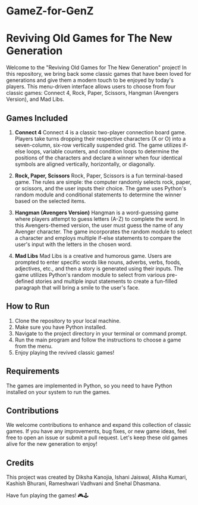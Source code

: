 # GameZ-for-GenZ
# Reviving Old Games for The New Generation

Welcome to the "Reviving Old Games for The New Generation" project! In this repository, we bring back some classic games that have been loved for generations and give them a modern touch to be enjoyed by today's players. This menu-driven interface allows users to choose from four classic games: Connect 4, Rock, Paper, Scissors, Hangman (Avengers Version), and Mad Libs.

## Games Included

1. **Connect 4**
   Connect 4 is a classic two-player connection board game. Players take turns dropping their respective characters (X or O) into a seven-column, six-row vertically suspended grid. The game utilizes if-else loops, variable counters, and condition loops to determine the positions of the characters and declare a winner when four identical symbols are aligned vertically, horizontally, or diagonally.

2. **Rock, Paper, Scissors**
   Rock, Paper, Scissors is a fun terminal-based game. The rules are simple: the computer randomly selects rock, paper, or scissors, and the user inputs their choice. The game uses Python's random module and conditional statements to determine the winner based on the selected items.

3. **Hangman (Avengers Version)**
   Hangman is a word-guessing game where players attempt to guess letters (A-Z) to complete the word. In this Avengers-themed version, the user must guess the name of any Avenger character. The game incorporates the random module to select a character and employs multiple if-else statements to compare the user's input with the letters in the chosen word.

4. **Mad Libs**
   Mad Libs is a creative and humorous game. Users are prompted to enter specific words like nouns, adverbs, verbs, foods, adjectives, etc., and then a story is generated using their inputs. The game utilizes Python's random module to select from various pre-defined stories and multiple input statements to create a fun-filled paragraph that will bring a smile to the user's face.

## How to Run

1. Clone the repository to your local machine.
2. Make sure you have Python installed.
3. Navigate to the project directory in your terminal or command prompt.
4. Run the main program and follow the instructions to choose a game from the menu.
5. Enjoy playing the revived classic games!

## Requirements

The games are implemented in Python, so you need to have Python installed on your system to run the games.

## Contributions

We welcome contributions to enhance and expand this collection of classic games. If you have any improvements, bug fixes, or new game ideas, feel free to open an issue or submit a pull request. Let's keep these old games alive for the new generation to enjoy!

## Credits

This project was created by Diksha Kanojia, Ishani Jaiswal, Alisha Kumari, Kashish Bhurani, Rameshwari Vadhvani and Snehal Dhasmana.

Have fun playing the games! 🎮🕹️
